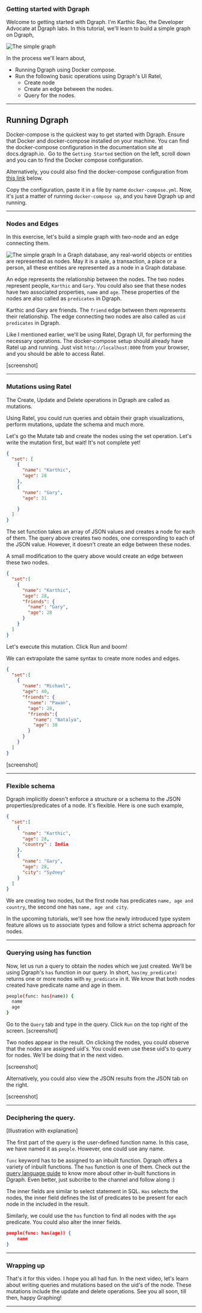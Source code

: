 ### Getting started with Dgraph

Welcome to getting started with Dgraph. I'm Karthic Rao, the Developer Advocate at Dgraph labs. In this tutorial, we'll learn to build a simple graph on Dgraph, 

![The simple graph](./gs-1.png)

In the process we'll learn about, 

- Running Dgraph using Docker compose. 
- Run the following basic operations using Dgraph's UI Ratel, 
  - Create node
  - Create an edge between the nodes.
  - Query for the nodes.
   
---

## Running Dgraph
Docker-compose is the quickest way to get started with Dgraph. Ensure that 
Docker and docker-compose installed on your machine. You can find the docker-compose 
configuration in the documentation site at docs.dgraph.io. 
Go to the `Getting Started` section on the left, scroll down and you can to 
find the Docker compose configuration. 

Alternatively, you could also find the docker-compose configuration from 
[this link](https://github.com/dgraph-io/dgraph/blob/master/wiki/content/get-started/index.md#docker-compose)  below.

Copy the configuration, paste it in a file by name `docker-compose.yml`.
 Now, it's just a matter of running `docker-compose up`, and you have 
 Dgraph up and running. 

---

### Nodes and Edges
In this exercise, let's build a simple graph with two-node and an edge connecting them.

![The simple graph](./gs-1.png)
In a Graph database, any real-world objects or entities are represented as nodes.
May it is a sale, a transaction, a place or a person, all these entities are 
represented as a node in a Graph database.

An edge represents the relationship between the nodes. The two nodes represent 
people, `Karthic` and `Gary`. You could also see that these nodes have two 
associated properties, `name` and `age`. These properties of the nodes are 
also called as `predicates` in Dgraph. 

Karthic and Gary are friends. The `friend` edge between them represents their 
relationship.  The edge connecting two nodes are also called as `uid predicates` in Dgraph. 

Like I mentioned earlier, we'll be using Ratel, Dgraph UI, for performing the 
necessary operations. The docker-compose setup should already have Ratel up and 
running. Just visit `http://localhost:8000` from your browser, and you should be able to access Ratel. 

[screenshot]

---
### Mutations using Ratel
The Create, Update and Delete operations in Dgraph are called as mutations. 

Using Ratel, you could run queries and obtain their graph visualizations, 
perform mutations, update the schema and much more. 

Let's go the Mutate tab and create the nodes using the set operation. Let's 
write the mutation first, but wait! It's not complete yet! 


```json
{
  "set": [
    {
      "name": "Karthic",
      "age": 28
    },
    {
      "name": "Gary",
      "age": 31

    }
  ]
}
```

The set function takes an array of JSON values and creates a node for each of them. 
The query above creates two nodes, one corresponding to each of the JSON value. 
However, it doesn't create an edge between these nodes. 

A small modification to the query above would create an edge between these two nodes.   

```json
{
  "set":[
    {
      "name": "Karthic",
      "age": 28,
      "friends": {
        "name": "Gary",
        "age": 28
      }
    }
  ]
}
```

Let's execute this mutation. Click Run and boom! 

<Explanation screenshot>
We can extrapolate the same syntax to create more nodes and edges. 


```json
{
  "set":[
    {
      "name": "Michael",
      "age": 40,
      "friends": {
        "name": "Pawan",
        "age": 28,
        "friends":{
          "name": "Natalya",
          "age": 30
        }
      }
    }
  ]
}
```
[screenshot]

---

### Flexible schema 
Dgraph implicitly doesn't enforce a structure or a schema to the JSON 
properties/predicates of a node. It's flexible. 
Here is one such example, 

```json
{
  "set":[
    {
      "name": "Karthic",
      "age": 28,
      "country" : India
    },
    {
      "name": "Gary",
      "age": 28,
      "city": "Sydney"
    }
  ]
}
```

We are creating two nodes, but the first node has predicates `name, age and country`, 
the second one has `name, age and city`. 

In the upcoming tutorials, we'll see how the newly introduced type system 
feature allows us to associate types and follow a strict schema approach for nodes. 

---

### Querying using has function

Now, let us run a query to obtain the nodes which we just created. 
We'll be using Dgraph's `has` function in our query. 
In short, `has(my_predicate)` returns one or more nodes with `my_predicate` in it. 
We know that both nodes created have predicate name and age in them.

```sh
people(func: has(name)) {
  name 
  age
}
```

Go to the `Query` tab and type in the query.
Click `Run` on the top right of the screen. 
[screenshot]

Two nodes appear in the result. On clicking the nodes, you could observe that 
the nodes are assigned uid's. You could even use these uid's to query for nodes. 
We'll be doing that in the next video. 

[screenshot]

Alternatively, you could also view the JSON results from the JSON tab on the right. 

[screenshot]

---

### Deciphering the query.

[Illustration with explanation]
 
The first part of the query is the user-defined function name. In this case, 
we have named it as `people`. However, one could use any name.  

`func` keyword has to be assigned to an inbuilt function. Dgraph offers a variety 
of inbuilt functions. The `has`  function is one of them.  Check out the 
[query language guide](https://docs.dgraph.io/query-language) to know more about 
other in-built functions in Dgraph. Even better, just subcribe to the channel and follow along :)

The inner fields are similar to select statement in SQL. `Has` selects the nodes, 
the inner field defines the list of predicates to be present for each node in the included in the result. 

Similarly, we could use the `has` function to find all nodes with the `age` 
predicate. You could also alter the inner fields. 

```json
people(func: has(age)) {
    name
}
```

---

### Wrapping up
That's it for this video. I hope you all had fun. In the next video, let's 
learn about writing queries and mutations based on the uid's of the node. These 
mutations include the update and delete operations. See you all soon, till then, happy Graphing! 

---

